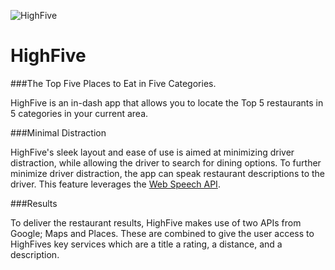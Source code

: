 ![HighFive](http://apprentice-gamma.github.io/HighFive/public/img/highfive-logo-github.png)
# HighFive

###The Top Five Places to Eat in Five Categories.

HighFive is an in-dash app that allows you to locate the Top 5 restaurants in 5 categories in your current area. 

###Minimal Distraction

HighFive's sleek layout and ease of use is aimed at minimizing driver distraction, while allowing the driver to search for dining options. To further minimize driver distraction, the app can speak restaurant descriptions to the driver. This feature leverages the [Web Speech API](https://dvcs.w3.org/hg/speech-api/raw-file/tip/speechapi.html#tts-section).

###Results 

To deliver the restaurant results, HighFive makes use of two APIs from Google; Maps and Places. These are combined to give the user access to HighFives key services which are a title a rating, a distance, and a description.
